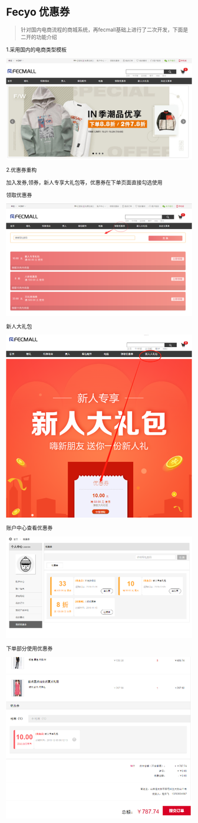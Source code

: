 Fecyo 优惠券
========




> 针对国内电商流程的商城系统，再fecmall基础上进行了二次开发，下面是二开的功能介绍


1.采用国内的电商类型模板

![](images/fecyo11.png)

2.优惠券重构

加入发券,领券，新人专享大礼包等，优惠券在下单页面直接勾选使用

领取优惠券

![](images/fecyo12.png)

新人大礼包

![](images/fecyo13.png)

账户中心查看优惠券

![](images/fecyo14.png)

下单部分使用优惠券

![](images/fecyo15.png)































